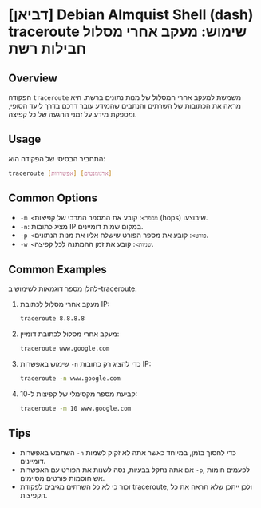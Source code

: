 # [דביאן] Debian Almquist Shell (dash) traceroute שימוש: מעקב אחרי מסלול חבילות רשת

## Overview
הפקודה `traceroute` משמשת למעקב אחרי המסלול של מנות נתונים ברשת. היא מראה את הכתובות של השרתים והנתבים שהמידע עובר דרכם בדרך ליעד הסופי, ומספקת מידע על זמני ההגעה של כל קפיצה.

## Usage
התחביר הבסיסי של הפקודה הוא:

```bash
traceroute [אפשרויות] [ארגומנטים]
```

## Common Options
- `-m <מספר>`: קובע את המספר המרבי של קפיצות (hops) שיבוצעו.
- `-n`: מציג כתובות IP במקום שמות דומיינים.
- `-p <פורט>`: קובע את מספר הפורט שישלח אליו את מנות הנתונים.
- `-w <שניות>`: קובע את זמן ההמתנה לכל קפיצה.

## Common Examples
להלן מספר דוגמאות לשימוש ב-traceroute:

1. מעקב אחרי מסלול לכתובת IP:
   ```bash
   traceroute 8.8.8.8
   ```

2. מעקב אחרי מסלול לכתובת דומיין:
   ```bash
   traceroute www.google.com
   ```

3. שימוש באפשרות `-n` כדי להציג רק כתובות IP:
   ```bash
   traceroute -n www.google.com
   ```

4. קביעת מספר מקסימלי של קפיצות ל-10:
   ```bash
   traceroute -m 10 www.google.com
   ```

## Tips
- השתמש באפשרות `-n` כדי לחסוך בזמן, במיוחד כאשר אתה לא זקוק לשמות דומיינים.
- אם אתה נתקל בבעיות, נסה לשנות את הפורט עם האפשרות `-p`, לפעמים חומות אש חוסמות פורטים מסוימים.
- זכור כי לא כל השרתים מגיבים לפקודת traceroute, ולכן ייתכן שלא תראה את כל הקפיצות.